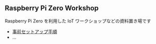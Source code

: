 ## Raspberry Pi Zero Workshop
Raspberry Pi Zero を利用した IoT ワークショップなどの資料置き場です

* [事前セットアップ手順](setup.md)
* ...
